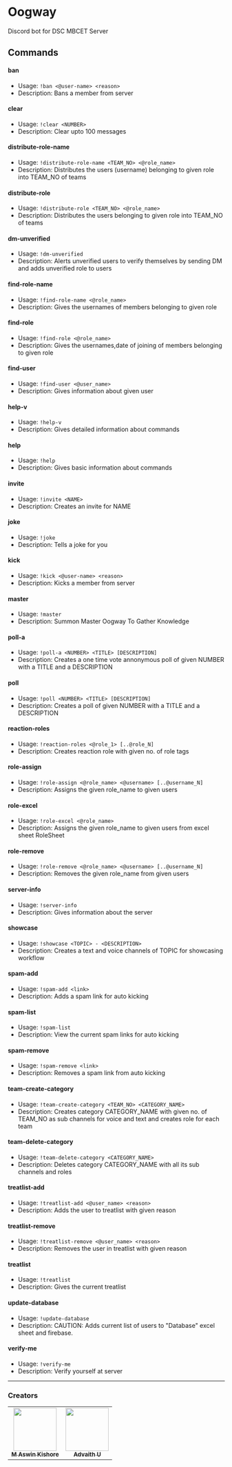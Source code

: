 # Oogway

Discord bot for DSC MBCET Server

<!-- Generated by update-command-readme.js-->
<!-- COMMANDS:START - DO NOT DELETE -->

## Commands

#### ban

- Usage: `!ban <@user-name> <reason>`
- Description: Bans a member from server

#### clear

- Usage: `!clear <NUMBER>`
- Description: Clear upto 100 messages

#### distribute-role-name

- Usage: `!distribute-role-name <TEAM_NO> <@role_name>`
- Description: Distributes the users (username) belonging to given role into TEAM_NO of teams

#### distribute-role

- Usage: `!distribute-role <TEAM_NO> <@role_name> `
- Description: Distributes the users belonging to given role into TEAM_NO of teams

#### dm-unverified

- Usage: `!dm-unverified`
- Description: Alerts unverified users to verify themselves by sending DM and adds unverified role to users

#### find-role-name

- Usage: `!find-role-name <@role_name>`
- Description: Gives the usernames of members belonging to given role

#### find-role

- Usage: `!find-role <@role_name>`
- Description: Gives the usernames,date of joining of members belonging to given role

#### find-user

- Usage: `!find-user <@user_name>`
- Description: Gives information about given user

#### help-v

- Usage: `!help-v`
- Description: Gives detailed information about commands

#### help

- Usage: `!help`
- Description: Gives basic information about commands

#### invite

- Usage: `!invite <NAME>`
- Description: Creates an invite for NAME

#### joke

- Usage: `!joke`
- Description: Tells a joke for you

#### kick

- Usage: `!kick <@user-name> <reason>`
- Description: Kicks a member from server

#### master

- Usage: `!master`
- Description: Summon Master Oogway To Gather Knowledge

#### poll-a

- Usage: `!poll-a <NUMBER> <TITLE> [DESCRIPTION]`
- Description: Creates a one time vote annonymous poll of given NUMBER with a TITLE and a DESCRIPTION

#### poll

- Usage: `!poll <NUMBER> <TITLE> [DESCRIPTION]`
- Description: Creates a poll of given NUMBER with a TITLE and a DESCRIPTION

#### reaction-roles

- Usage: `!reaction-roles <@role_1> [..@role_N]`
- Description: Creates reaction role with given no. of role tags

#### role-assign

- Usage: `!role-assign <@role_name> <@username> [..@username_N]`
- Description: Assigns the given role_name to given users

#### role-excel

- Usage: `!role-excel <@role_name>`
- Description: Assigns the given role_name to given users from excel sheet RoleSheet

#### role-remove

- Usage: `!role-remove <@role_name> <@username> [..@username_N]`
- Description: Removes the given role_name from given users

#### server-info

- Usage: `!server-info`
- Description: Gives information about the server

#### showcase

- Usage: `!showcase <TOPIC> - <DESCRIPTION>`
- Description: Creates a text and voice channels of TOPIC for showcasing workflow

#### spam-add

- Usage: `!spam-add <link>`
- Description: Adds a spam link for auto kicking

#### spam-list

- Usage: `!spam-list`
- Description: View the current spam links for auto kicking

#### spam-remove

- Usage: `!spam-remove <link>`
- Description: Removes a spam link from auto kicking

#### team-create-category

- Usage: `!team-create-category <TEAM_NO> <CATEGORY_NAME>`
- Description: Creates category CATEGORY_NAME with given no. of TEAM_NO as sub channels for voice and text and creates role for each team

#### team-delete-category

- Usage: `!team-delete-category <CATEGORY_NAME>`
- Description: Deletes category CATEGORY_NAME with all its sub channels and roles

#### treatlist-add

- Usage: `!treatlist-add <@user_name> <reason>`
- Description: Adds the user to treatlist with given reason

#### treatlist-remove

- Usage: `!treatlist-remove <@user_name> <reason>`
- Description: Removes the user in treatlist with given reason

#### treatlist

- Usage: `!treatlist`
- Description: Gives the current treatlist

#### update-database

- Usage: `!update-database`
- Description: CAUTION: Adds current list of users to "Database" excel sheet and firebase.

#### verify-me

- Usage: `!verify-me`
- Description: Verify yourself at server

<!-- COMMANDS:END - DO NOT DELETE -->
<!-- ^Generated by update-command-readme.js-->

---

### Creators

<!-- ALL-CONTRIBUTORS-LIST:START - Do not remove or modify this section -->
<table>
 <tr>
            <td align="center">
                <a href="https://github.com/mak626">
                    <img src="https://avatars.githubusercontent.com/u/60577077?v=4" width="100px;" alt="" />
                    <br>
                    <sub><b>M Aswin Kishore</b></sub>
            </td>
            <td align="center">
                <a href="https://github.com/advaith-unnikrishnan">
                    <img src="https://avatars.githubusercontent.com/u/45172876?v=4" width="100px;" alt="" />
                    <br>
                    <sub><b>Advaith U</b></sub>
            </td>        
</tr>
</table>
<!-- ALL-CONTRIBUTORS-LIST:END -->
